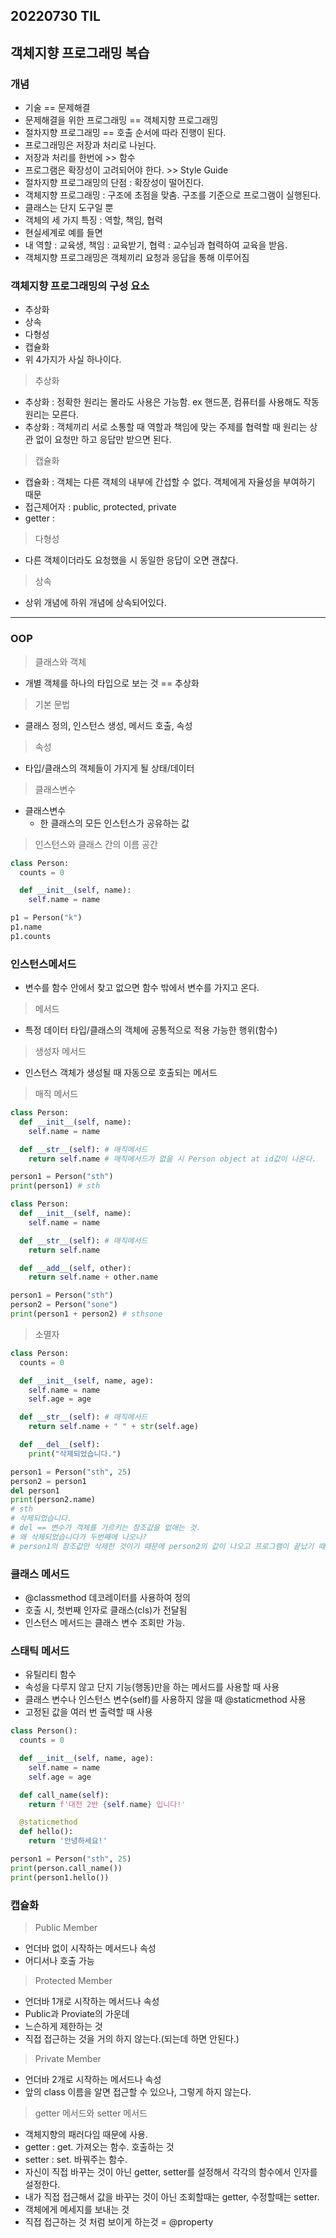 ## 20220730 TIL

## 객체지향 프로그래밍 복습

### 개념

- 기술 == 문제해결
- 문제해결을 위한 프로그래밍 == 객체지향 프로그래밍
- 절차지향 프로그래밍 == 호출 순서에 따라 진행이 된다.
- 프로그래밍은 저장과 처리로 나뉜다.
- 저장과 처리를 한번에 >> 함수
- 프로그램은 확장성이 고려되어야 한다. >> Style Guide
- 절차지향 프로그래밍의 단점 : 확장성이 떨어진다.
- 객체지향 프로그래밍 : 구조에 초점을 맞춤. 구조를 기준으로 프로그램이 실행된다.
- 클래스는 단지 도구일 뿐
- 객체의 세 가지 특징 : 역할, 책임, 협력
- 현실세계로 예를 들면
- 내 역할 : 교육생, 책임 : 교육받기, 협력 : 교수님과 협력하여 교육을 받음.
- 객체지향 프로그래밍은 객체끼리 요청과 응답을 통해 이루어짐

### 객체지향 프로그래밍의 구성 요소

- 추상화
- 상속
- 다형성
- 캡슐화
- 위 4가지가 사실 하나이다.

> 추상화

- 추상화 : 정확한 원리는 몰라도 사용은 가능함. ex 핸드폰, 컴퓨터를 사용해도 작동 원리는 모른다.
- 추상화 : 객체끼리 서로 소통할 때 역할과 책임에 맞는 주제를 협력할 때 원리는 상관 없이 요청만 하고 응답만 받으면 된다.

> 캡슐화

- 캡슐화 : 객체는 다른 객체의 내부에 간섭할 수 없다. 객체에게 자율성을 부여하기 때문
- 접근제어자 : public, protected, private
- getter :

> 다형성

- 다른 객체이더라도 요청했을 시 동일한 응답이 오면 괜찮다.

> 상속

- 상위 개념에 하위 개념에 상속되어있다.

---

### OOP

> 클래스와 객체

- 개별 객체를 하나의 타입으로 보는 것 == 추상화

> 기본 문법

- 클래스 정의, 인스턴스 생성, 메서드 호출, 속성

> 속성

- 타입/클래스의 객체들이 가지게 될 상태/데이터

> 클래스변수

- 클래스변수
  - 한 클래스의 모든 인스턴스가 공유하는 값

> 인스턴스와 클래스 간의 이름 공간

```python
class Person:
  counts = 0

  def __init__(self, name):
    self.name = name

p1 = Person("k")
p1.name
p1.counts
```

### 인스턴스메서드

- 변수를 함수 안에서 찾고 없으면 함수 밖에서 변수를 가지고 온다.

> 메서드

- 특정 데이터 타입/클래스의 객체에 공통적으로 적용 가능한 행위(함수)

> 생성자 메서드

- 인스턴스 객체가 생성될 때 자동으로 호출되는 메서드

> 매직 메서드

```python
class Person:
  def __init__(self, name):
    self.name = name

  def __str__(self): # 매직메서드
    return self.name # 매직메서드가 없을 시 Person object at id값이 나온다.

person1 = Person("sth")
print(person1) # sth

class Person:
  def __init__(self, name):
    self.name = name

  def __str__(self): # 매직메서드
    return self.name

  def __add__(self, other):
    return self.name + other.name

person1 = Person("sth")
person2 = Person("sone")
print(person1 + person2) # sthsone
```

> 소멸자

```python
class Person:
  counts = 0

  def __init__(self, name, age):
    self.name = name
    self.age = age

  def __str__(self): # 매직메서드
    return self.name + " " + str(self.age)

  def __del__(self):
    print("삭제되었습니다.")

person1 = Person("sth", 25)
person2 = person1
del person1
print(person2.name)
# sth
# 삭제되었습니다.
# del == 변수가 객체를 가르키는 참조값을 없애는 것.
# 왜 삭제되었습니다가 두번째에 나오나?
# person1의 참조값만 삭제한 것이기 때문에 person2의 값이 나오고 프로그램이 끝났기 때문에 "삭제되었습니다"가 출력된다.
```

### 클래스 메서드

- @classmethod 데코레이터를 사용하여 정의
- 호출 시, 첫번째 인자로 클래스(cls)가 전달됨
- 인스턴스 메서드는 클래스 변수 조회만 가능.

### 스태틱 메서드

- 유틸리티 함수
- 속성을 다루지 않고 단지 기능(행동)만을 하는 메서드를 사용할 때 사용
- 클래스 변수나 인스턴스 변수(self)를 사용하지 않을 때 @staticmethod 사용
- 고정된 값을 여러 번 출력할 때 사용

```python
class Person():
  counts = 0

  def __init__(self, name, age):
    self.name = name
    self.age = age

  def call_name(self):
    return f'대전 2반 {self.name} 입니다!'

  @staticmethod
  def hello():
    return '안녕하세요!'

person1 = Person("sth", 25)
print(person.call_name())
print(person1.hello())
```

### 캡슐화

> Public Member

- 언더바 없이 시작하는 메서드나 속성
- 어디서나 호출 가능

> Protected Member

- 언더바 1개로 시작하는 메서드나 속성
- Public과 Proviate의 가운데
- 느슨하게 제한하는 것
- 직접 접근하는 것을 거의 하지 않는다.(되는데 하면 안된다.)

> Private Member

- 언더바 2개로 시작하는 메서드나 속성
- 앞의 class 이름을 알면 접근할 수 있으나, 그렇게 하지 않는다.

> getter 메서드와 setter 메서드

- 객체지향의 패러다임 때문에 사용.
- getter : get. 가져오는 함수. 호출하는 것
- setter : set. 바꿔주는 함수.
- 자신이 직접 바꾸는 것이 아닌 getter, setter를 설정해서 각각의 함수에서 인자를 설정한다.
- 내가 직접 접근해서 값을 바꾸는 것이 아닌 조회할때는 getter, 수정할때는 setter.
- 객체에게 메세지를 보내는 것
- 직접 접근하는 것 처럼 보이게 하는것 = @property
